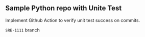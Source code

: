 ## Sample Python repo with Unite Test
Implement Github Action to verify unit test success on commits.


`SRE-1111` branch